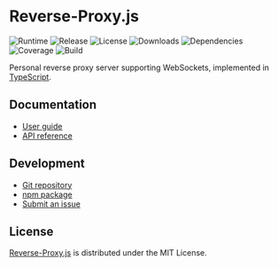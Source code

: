 # Reverse-Proxy.js
![Runtime](https://img.shields.io/badge/node-%3E%3D10.15-brightgreen.svg) ![Release](https://img.shields.io/npm/v/@cedx/reverse-proxy.svg) ![License](https://img.shields.io/npm/l/@cedx/reverse-proxy.svg) ![Downloads](https://img.shields.io/npm/dt/@cedx/reverse-proxy.svg) ![Dependencies](https://david-dm.org/cedx/reverse-proxy.js.svg) ![Coverage](https://coveralls.io/repos/github/cedx/reverse-proxy.js/badge.svg) ![Build](https://travis-ci.com/cedx/reverse-proxy.js.svg)

Personal reverse proxy server supporting WebSockets, implemented in [TypeScript](https://www.typescriptlang.org).

## Documentation
- [User guide](https://dev.belin.io/reverse-proxy.js)
- [API reference](https://dev.belin.io/reverse-proxy.js/api)

## Development
- [Git repository](https://github.com/cedx/reverse-proxy.js)
- [npm package](https://www.npmjs.com/package/@cedx/reverse-proxy)
- [Submit an issue](https://github.com/cedx/reverse-proxy.js/issues)

## License
[Reverse-Proxy.js](https://dev.belin.io/reverse-proxy.js) is distributed under the MIT License.
